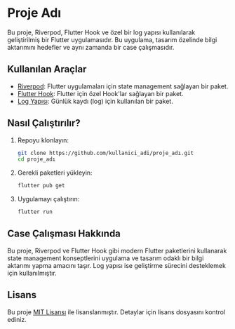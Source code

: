 # Proje Adı

Bu proje, Riverpod, Flutter Hook ve özel bir log yapısı kullanılarak geliştirilmiş bir Flutter uygulamasıdır. Bu uygulama, tasarım özelinde bilgi aktarımını hedefler ve aynı zamanda bir case çalışmasıdır.

## Kullanılan Araçlar

- [Riverpod](https://pub.dev/packages/riverpod): Flutter uygulamaları için state management sağlayan bir paket.
- [Flutter Hook](https://pub.dev/packages/flutter_hooks): Flutter için özel Hook'lar sağlayan bir paket.
- [Log Yapısı](https://pub.dev/packages/logger): Günlük kaydı (log) için kullanılan bir paket.

## Nasıl Çalıştırılır?

1. Repoyu klonlayın:

    ```bash
    git clone https://github.com/kullanici_adi/proje_adı.git
    cd proje_adı
    ```

2. Gerekli paketleri yükleyin:

    ```bash
    flutter pub get
    ```

3. Uygulamayı çalıştırın:

    ```bash
    flutter run
    ```

## Case Çalışması Hakkında

Bu proje, Riverpod ve Flutter Hook gibi modern Flutter paketlerini kullanarak state management konseptlerini uygulama ve tasarım odaklı bir bilgi aktarımı yapma amacını taşır. Log yapısı ise geliştirme sürecini desteklemek için kullanılmıştır.

## Lisans

Bu proje [MIT Lisansı](LICENSE) ile lisanslanmıştır. Detaylar için lisans dosyasını kontrol ediniz.
